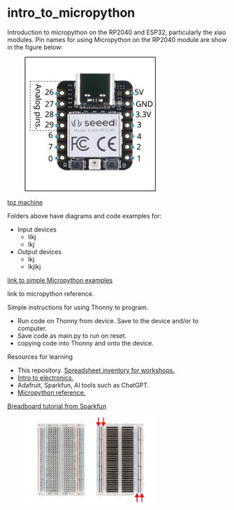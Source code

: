 # intro_to_micropython
Introduction to micropython on the RP2040 and ESP32, particularly the xiao modules.  Pin names for using Micropython on the RP2040 module are show in the figure below:

<figure>
  <img src="./images/xiao_rp2040.svg" width="300" alt="rp2040"/>
 </figure>

[tpz machine](https://youtube.com/shorts/zAHvqE1cNsE?feature=share)

Folders above have diagrams and code examples for:
* Input devices
    * llkj
    * lkj
* Output devices
    * lkj
    * lkjlkj


[link to simple Micropython examples](https://ionian-specialist-1bb.notion.site/Simple-examples-using-XIAO-modules-and-Micropython-fdc9b43a77ea43ea92c72b8b70e38cb5)

link to micropython reference.

Simple instructions for using Thonny to program.
 - Run code on Thonny from device.  Save to the device and/or to computer.
 - Save code as main.py to run on reset.
 - copying code into Thonny and onto the device.

Resources for learning
 - This repository.  [Spreadsheet inventory for workshops.](https://docs.google.com/spreadsheets/d/1ea21Ol0HnfFcnW5KguXi43tg_k-Ri7uJ2SghusxsvjQ/edit?usp=sharing)
 - [Intro to electronics.](https://roberthart56.github.io/SCFAB/SC_lab/Electronics/electronics_basics/electronic_basics.html)
 - Adafruit, Sparkfun, AI tools such as ChatGPT.
 - [Micropython reference.](https://docs.micropython.org/en/latest/rp2/quickref.html)


[Breadboard tutorial from Sparkfun](https://learn.sparkfun.com/tutorials/how-to-use-a-breadboard/all)

<figure>
  <img src="./images/breadboard.jpg" width="300" alt="rp2040"/>
 </figure>

